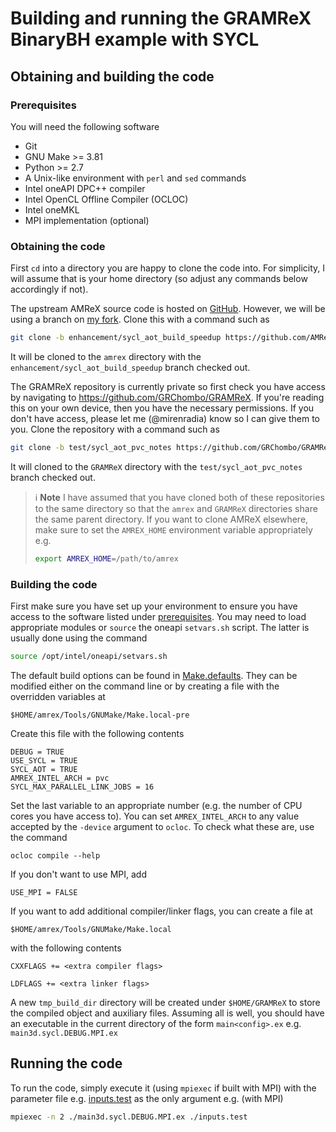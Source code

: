 # Building and running the GRAMReX BinaryBH example with SYCL

## Obtaining and building the code

### Prerequisites

You will need the following software
* Git
* GNU Make >= 3.81
* Python >= 2.7
* A Unix-like environment with `perl` and `sed` commands
* Intel oneAPI DPC++ compiler
* Intel OpenCL Offline Compiler (OCLOC)
* Intel oneMKL
* MPI implementation (optional)

### Obtaining the code

First `cd` into a directory you are happy to clone the code into. For
simplicity, I will assume that is your home directory (so adjust any commands 
below accordingly if not).

The upstream AMReX source code is hosted on
[GitHub](https://github.com/AMReX-Codes/amrex). However, we will be using a
branch on [my fork](https://github.com/mirenradia/amrex). Clone this with a command such
as

```bash
git clone -b enhancement/sycl_aot_build_speedup https://github.com/AMReX-Codes/amrex.git
```
It will be cloned to the `amrex` directory with the
`enhancement/sycl_aot_build_speedup` branch checked out.

The GRAMReX repository is currently private so first check you have access by
navigating to https://github.com/GRChombo/GRAMReX. If you're reading this on
your own device, then you have the necessary permissions. If you don't have
access, please let me (@mirenradia) know so I can give them to you. Clone the
repository with a command such as

```bash
git clone -b test/sycl_aot_pvc_notes https://github.com/GRChombo/GRAMReX.git
```
It will cloned to the `GRAMReX` directory with the `test/sycl_aot_pvc_notes`
branch checked out. 
> :information_source: **Note**
> I have assumed that you have cloned both of
> these repositories to the same directory so that the `amrex` and `GRAMReX`
> directories share the same parent directory. If you want to clone AMReX
> elsewhere, make sure to set the `AMREX_HOME` environment variable
> appropriately e.g. 
> ```bash
> export AMREX_HOME=/path/to/amrex
> ```

### Building the code

First make sure you have set up your environment to ensure you have access to
the software listed under [prerequisites](#prerequisites). You may need to load
appropriate modules or `source` the oneapi `setvars.sh` script. The latter is
usually done using the command
```bash
source /opt/intel/oneapi/setvars.sh
```

The default build options can be found in
[Make.defaults](./Tools/GNUMake/Make.defaults). They can be modified either on
the command line or by creating a file with the overridden variables at
```
$HOME/amrex/Tools/GNUMake/Make.local-pre
```

Create this file with the following contents
```
DEBUG = TRUE
USE_SYCL = TRUE
SYCL_AOT = TRUE
AMREX_INTEL_ARCH = pvc
SYCL_MAX_PARALLEL_LINK_JOBS = 16
```
Set the last variable to an appropriate number (e.g. the number of CPU cores you
have access to). You can set `AMREX_INTEL_ARCH` to any value accepted by the
`-device` argument to `ocloc`. To check what these are, use the command
```
ocloc compile --help
```
If you don't want to use MPI, add
```
USE_MPI = FALSE
```

If you want to add additional compiler/linker flags, you can create a file at
```
$HOME/amrex/Tools/GNUMake/Make.local
```
with the following contents
```
CXXFLAGS += <extra compiler flags>

LDFLAGS += <extra linker flags>
```

A new `tmp_build_dir` directory will be created under `$HOME/GRAMReX` to store
the compiled object and auxiliary files. Assuming all is well, you should have
an executable in the current directory of the form `main<config>.ex` e.g.
`main3d.sycl.DEBUG.MPI.ex`

## Running the code

To run the code, simply execute it (using `mpiexec` if built with MPI) with the
parameter file e.g. [inputs.test](./Examples/BinaryBH/inputs.test) as the only
argument e.g. (with MPI)

```bash
mpiexec -n 2 ./main3d.sycl.DEBUG.MPI.ex ./inputs.test
```